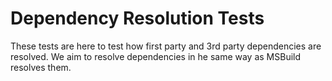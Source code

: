 # Dependency Resolution Tests

These tests are here to test how first party and 3rd party dependencies
are resolved. We aim to resolve dependencies in he same way as MSBuild
resolves them.
